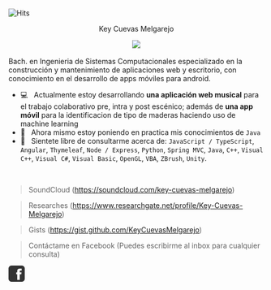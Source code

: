 <!--
**KeyCuevasMelgarejo/KeyCuevasMelgarejo** is a ✨ _special_ ✨ repository because its `README.md` (this file) appears on your GitHub profile.-->
# 
![Hits](https://hitcounter.pythonanywhere.com/count/tag.svg?url=https%3A%2F%2Fgithub.com%2FKeyCuevasMelgarejo%2FKeyCuevasMelgarejo)
<p align="center">
  Key Cuevas Melgarejo
</p>

<p align="center">
  <a href="https://github.com/KeyCuevasMelgarejo/KeyCuevasMelgarejo"><img src="https://readme-typing-svg.herokuapp.com?size=18&lines=Bach.+en+Ingenieria+de+Sistemas;Desarrollador+Full+Stack;Desarrollador+Mobile;Windows+%26+Linux+App+Developer;Constantemente+Aprendiendo;Autodidacta)](https://git.io/typing-svg"></a>
</p>

Bach. en Ingenieria de Sistemas Computacionales especializado en la construcción y mantenimiento de aplicaciones web y escritorio, con conocimiento en el desarrollo de apps móviles para android.

  * 💻 &nbsp; Actualmente estoy desarrollando **una aplicación web musical** para el trabajo colaborativo pre, intra y post escénico; además de **una app móvil**     para la identificacion de tipo de maderas haciendo uso de machine learning
  * 🌱 &nbsp; Ahora mismo estoy poniendo en practica mis conocimientos de `Java`
  * 💬 &nbsp; Sientete libre de consultarme acerca de:
  `JavaScript / TypeScript`, `Angular`, `Thymeleaf`, `Node / Express`, `Python`, `Spring MVC`, `Java`, `C++`, `Visual C++`, `Visual C#`, `Visual Basic`, `OpenGL`, `VBA`, `ZBrush`, `Unity`.
<br >

>SoundCloud
(https://soundcloud.com/key-cuevas-melgarejo)

>Researches
(https://www.researchgate.net/profile/Key-Cuevas-Melgarejo)

>Gists
(https://gist.github.com/KeyCuevasMelgarejo)

>Contáctame en Facebook
(Puedes escribirme al inbox para cualquier consulta)

[![Facebook](https://raw.githubusercontent.com/KeyCuevasMelgarejo/KeyCuevasMelgarejo/master/facebook-icon.png)](https://www.facebook.com/key.cuevasmelgarejo/)
<!-- ![Header](https://raw.githubusercontent.com/KeyCuevasMelgarejo/KeyCuevasMelgarejo/master/cabecera.png)-->
